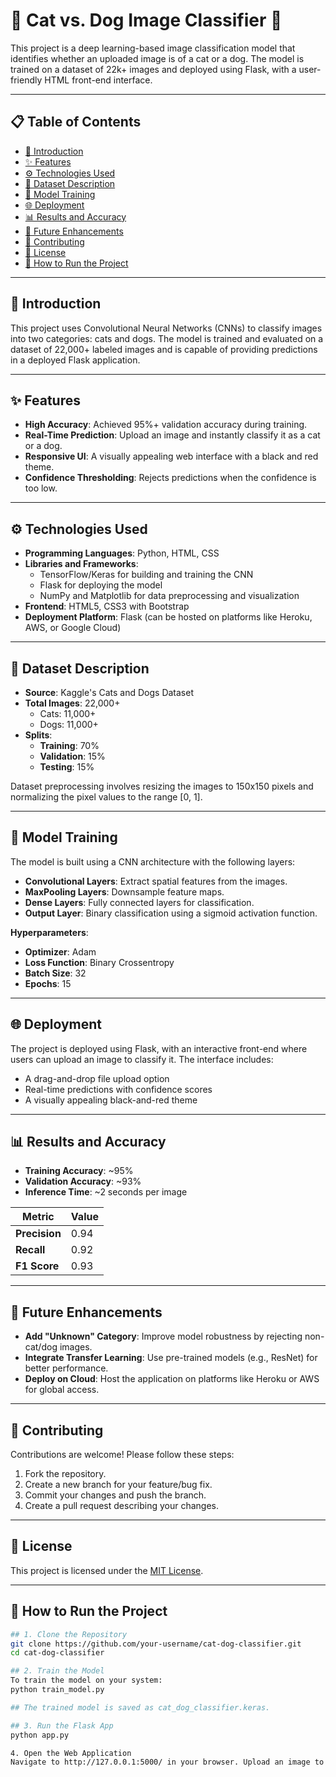 # 🐾 Cat vs. Dog Image Classifier 🐾

This project is a deep learning-based image classification model that identifies whether an uploaded image is of a cat or a dog. The model is trained on a dataset of 22k+ images and deployed using Flask, with a user-friendly HTML front-end interface.

---

## 📋 Table of Contents
- [📖 Introduction](#-introduction)
- [✨ Features](#-features)
- [⚙️ Technologies Used](#%EF%B8%8F-technologies-used)
- [📂 Dataset Description](#-dataset-description)
- [🧠 Model Training](#-model-training)
- [🌐 Deployment](#-deployment)
- [📊 Results and Accuracy](#-results-and-accuracy)
- [🔮 Future Enhancements](#-future-enhancements)
- [🤝 Contributing](#-contributing)
- [📜 License](#-license)
- [🚀 How to Run the Project](#-how-to-run-the-project)

---

## 📖 Introduction

This project uses Convolutional Neural Networks (CNNs) to classify images into two categories: cats and dogs. The model is trained and evaluated on a dataset of 22,000+ labeled images and is capable of providing predictions in a deployed Flask application.

---

## ✨ Features

- **High Accuracy**: Achieved 95%+ validation accuracy during training.
- **Real-Time Prediction**: Upload an image and instantly classify it as a cat or a dog.
- **Responsive UI**: A visually appealing web interface with a black and red theme.
- **Confidence Thresholding**: Rejects predictions when the confidence is too low.

---

## ⚙️ Technologies Used

- **Programming Languages**: Python, HTML, CSS
- **Libraries and Frameworks**:
  - TensorFlow/Keras for building and training the CNN
  - Flask for deploying the model
  - NumPy and Matplotlib for data preprocessing and visualization
- **Frontend**: HTML5, CSS3 with Bootstrap
- **Deployment Platform**: Flask (can be hosted on platforms like Heroku, AWS, or Google Cloud)

---

## 📂 Dataset Description

- **Source**: Kaggle's Cats and Dogs Dataset
- **Total Images**: 22,000+
  - Cats: 11,000+
  - Dogs: 11,000+
- **Splits**:
  - **Training**: 70%
  - **Validation**: 15%
  - **Testing**: 15%

Dataset preprocessing involves resizing the images to 150x150 pixels and normalizing the pixel values to the range [0, 1].

---

## 🧠 Model Training

The model is built using a CNN architecture with the following layers:

- **Convolutional Layers**: Extract spatial features from the images.
- **MaxPooling Layers**: Downsample feature maps.
- **Dense Layers**: Fully connected layers for classification.
- **Output Layer**: Binary classification using a sigmoid activation function.

**Hyperparameters**:
- **Optimizer**: Adam
- **Loss Function**: Binary Crossentropy
- **Batch Size**: 32
- **Epochs**: 15

---

## 🌐 Deployment

The project is deployed using Flask, with an interactive front-end where users can upload an image to classify it. The interface includes:

- A drag-and-drop file upload option
- Real-time predictions with confidence scores
- A visually appealing black-and-red theme

---

## 📊 Results and Accuracy

- **Training Accuracy**: ~95%
- **Validation Accuracy**: ~93%
- **Inference Time**: ~2 seconds per image

| **Metric**      | **Value** |
|------------------|-----------|
| **Precision**    | 0.94      |
| **Recall**       | 0.92      |
| **F1 Score**     | 0.93      |

---

## 🔮 Future Enhancements

- **Add "Unknown" Category**: Improve model robustness by rejecting non-cat/dog images.
- **Integrate Transfer Learning**: Use pre-trained models (e.g., ResNet) for better performance.
- **Deploy on Cloud**: Host the application on platforms like Heroku or AWS for global access.

---

## 🤝 Contributing

Contributions are welcome! Please follow these steps:

1. Fork the repository.
2. Create a new branch for your feature/bug fix.
3. Commit your changes and push the branch.
4. Create a pull request describing your changes.

---

## 📜 License

This project is licensed under the [MIT License](LICENSE).

---

## 🚀 How to Run the Project

```bash
## 1. Clone the Repository
git clone https://github.com/your-username/cat-dog-classifier.git
cd cat-dog-classifier

## 2. Train the Model
To train the model on your system:
python train_model.py

## The trained model is saved as cat_dog_classifier.keras.

## 3. Run the Flask App
python app.py

4. Open the Web Application
Navigate to http://127.0.0.1:5000/ in your browser. Upload an image to classify it as a cat or a dog.







